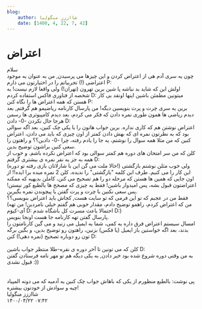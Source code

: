```yaml
---
blog:
    author: شااززز منگولیا
    date: [1400, 4, 22, 7, 42]
---
```

# اعتراض

<div class="cnt">
سلام<br/>چون یه سری آدم هی از اعتراض کردن و این چیزها می پرسیدن, من به عنوان یه موجود اعتراضی (!) تجربیاتم را در اختیارتون می ذارم P:<br/>اولش این که شاید بد نباشه پا شین برین تهرون (تهران!) ولی واقعا لازم نیست! به شخصه از فناوری فاکس استفاده کردم D:  میتونین مطمئن باشین اینها اونقد بی کار هستن که همه اعتراض ها را نگاه کنن P:<br/>برین یه سری چرت و پرت بنویسین دیگه! من پارسال کارنامه ریاضیمو هم گرفتم, بعد دیدم ریاضی ها همون طوری نمره دادن که فکر می کردم، بعد دیدم کامپیوتری ها رسمن هرجا حال نکردن -0- دادن D:<br/>اعتراض نوشتن هم که کاری نداره. برین جواب هاتون را با یکی چک کنین، بعد اگه سوالی بود که به نظرتون نمره ای که بهش دادن کمتر از اون چیزی که باید می دادن، اعتراض کنین که من مثلا همه سوال را نوشتم، یه جا را یادم رفته، چرا -0- دادین؟؟ و راهتون را سعی کنین براشون توضیح بدین.<br/>کلن که من سر امتحان های دوره هم کمتر سوالی بود که اعتراض نکرده باشم. و خوب از همه به جز یه نفر نمره ی بیشتری گرفتم D:<br/>(حالا ملت می گن این با شارلاتان بازی رفته تو دوره!) ولی خوب مثلن نوشتم بازگشتی این کار را می کنیم. طرف این کلمه "بازگشتی" را ندیده، کلن 2 نمره میده برا ایده!! از اون جایی که همین ها هستن که مرحله دو را هم تصحیح می کنن، کاملن بدیهیه که ممکنه اعتراضتون قبول بشه، پس امیدوار باشین! فقط یه چیزی که مصحح ها بالطبع کور نیستن! پس سعی نکنین با چرت و پرت گفتن یا پیچوندن نمره بگیرین.<br/>فقط من در عجبم که تو این فرمی که تو سایت هست, کجاش باید اعتراض بنویسی؟؟ (من که اعتراض کردم، راهمو توضیح دادم، مقدار خوبی هم گفتم خیلی نامردین! من تهه آی-کیوَم D: احتمالا باعث مسرت کل باشگاه شدم D:)<br/>پارسال گفتن تهه کارنامه جا هست اونجا بنویس.<br/>امسال سیستم اعتراض فرق داره یه کمی، شما یه ایمیل می زنید و می گین کارنامتون را بدند، بعد اگه خواستین باز ایمیل (یا فکس) بزنین، راهتون رو توضیح بدین، و بگین برگه تون رو دوباره تصحیح (نمره دهی!) کنن D:<br/><br/>کلن که می تونین تا آخر دوره ی نقره-طلا منتظر جواب باشین D:<br/>به من وقتی دوره شروع شده بود خبر دادن, به یکی دیگه هم تو مهر نامه فرستادن گفتن قبول نشدی :))<br/><br/><br/>پی نوشت: بالطبع منظورم از یکی که باهاش جواب چک کنین یه آدمیه که می دونه المپیاد چیه و سوادش از خودتون بیشتره!<br/>
</div>

<div class="blog-info">
    <div class="blog-author">شااززز منگولیا</div>
    <div class="blog-date">۱۴۰۰/۰۴/۲۲ ۰۷:۴۲</div>
</div>


